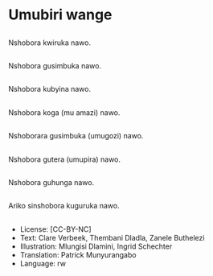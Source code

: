 # Umubiri wange

##
Nshobora kwiruka nawo.

##
Nshobora gusimbuka nawo.

##
Nshobora kubyina nawo.

##
Nshobora koga (mu amazi) nawo.

##
Nshoborara gusimbuka (umugozi) nawo.

##
Nshobora gutera (umupira) nawo.

##
Nshobora guhunga nawo.

##
Ariko sinshobora kuguruka nawo.

##
* License: [CC-BY-NC]
* Text: Clare Verbeek, Thembani Dladla, Zanele Buthelezi
* Illustration: Mlungisi Dlamini, Ingrid Schechter
* Translation: Patrick Munyurangabo
* Language: rw

